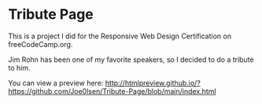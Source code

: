 # Tribute Page

This is a project I did for the Responsive Web Design Certification on freeCodeCamp.org.

Jim Rohn has been one of my favorite speakers, so I decided to do a tribute to him.

You can view a preview here:
http://htmlpreview.github.io/?https://github.com/Joe0lsen/Tribute-Page/blob/main/index.html
